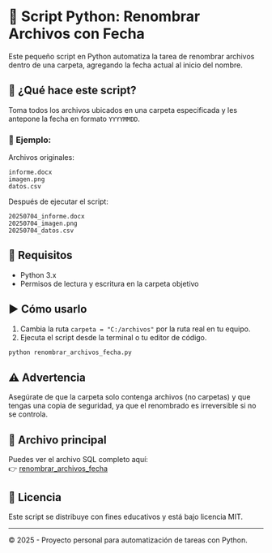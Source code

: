 # 🐍 Script Python: Renombrar Archivos con Fecha

Este pequeño script en Python automatiza la tarea de renombrar archivos dentro de una carpeta, agregando la fecha actual al inicio del nombre.

## 🧩 ¿Qué hace este script?

Toma todos los archivos ubicados en una carpeta especificada y les antepone la fecha en formato `YYYYMMDD`.

### 📁 Ejemplo:

Archivos originales:
```
informe.docx
imagen.png
datos.csv
```

Después de ejecutar el script:
```
20250704_informe.docx
20250704_imagen.png
20250704_datos.csv
```

## 🧪 Requisitos

- Python 3.x
- Permisos de lectura y escritura en la carpeta objetivo

## ▶️ Cómo usarlo

1. Cambia la ruta `carpeta = "C:/archivos"` por la ruta real en tu equipo.
2. Ejecuta el script desde la terminal o tu editor de código.

```bash
python renombrar_archivos_fecha.py
```

## ⚠️ Advertencia

Asegúrate de que la carpeta solo contenga archivos (no carpetas) y que tengas una copia de seguridad, ya que el renombrado es irreversible si no se controla.

## 🔗 Archivo principal

Puedes ver el archivo SQL completo aquí:  
👉 [renombrar_archivos_fecha](./renombrar_archivos_fecha.py)

## 📄 Licencia

Este script se distribuye con fines educativos y está bajo licencia MIT.

---
© 2025 - Proyecto personal para automatización de tareas con Python.
